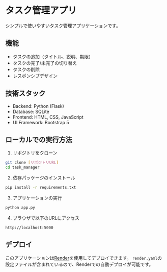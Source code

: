 # タスク管理アプリ

シンプルで使いやすいタスク管理アプリケーションです。

## 機能

- タスクの追加（タイトル、説明、期限）
- タスクの完了/未完了の切り替え
- タスクの削除
- レスポンシブデザイン

## 技術スタック

- Backend: Python (Flask)
- Database: SQLite
- Frontend: HTML, CSS, JavaScript
- UI Framework: Bootstrap 5

## ローカルでの実行方法

1. リポジトリをクローン
```bash
git clone [リポジトリURL]
cd task_manager
```

2. 依存パッケージのインストール
```bash
pip install -r requirements.txt
```

3. アプリケーションの実行
```bash
python app.py
```

4. ブラウザで以下のURLにアクセス
```
http://localhost:5000
```

## デプロイ

このアプリケーションは[Render](https://render.com)を使用してデプロイできます。
`render.yaml`の設定ファイルが含まれているので、Renderでの自動デプロイが可能です。
